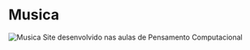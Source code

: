 # Musica
![Musica](https://media.tenor.com/lur-012CJj4AAAAC/musica.gif)
Site desenvolvido nas aulas de Pensamento Computacional
